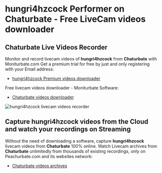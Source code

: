 # hungri4hzcock Performer on Chaturbate - Free LiveCam videos downloader

## Chaturbate Live Videos Recorder

Monitor and record livecam videos of **hungri4hzcock** from **Chaturbate** with Moniturbate.com
Get a premium trial for free by just and only registering with your Email address:
* [hungri4hzcock Premium videos downloader](https://moniturbate.com/request-demo-licence-key.html)

Free livecam videos downloader - Moniturbate Software:
* [Chaturbate videos downloader](https://moniturbate.com/moniturbate-download-software.html)

![hungri4hzcock livecam videos recorder](https://peachurnet.com/templates/moniturbate-software.png)


## Capture hungri4hzcock videos from the Cloud and watch your recordings on Streaming

Without the need of downloading a software, capture **hungri4hzcock** livecam videos from **Chaturbate** 100% online.
Watch Livecam archives from **Chaturbate** unlimitedly from thousands of existing recordings, only on Peachurbate.com and its websites network:
* [Chaturbate videos archives](https://peachurnet.com/)